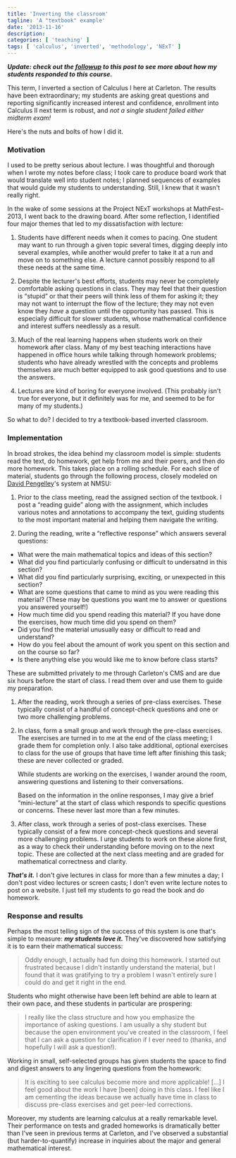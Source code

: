 ```yaml
---
title: 'Inverting the classroom'
tagline: 'A "textbook" example'
date: '2013-11-16'
description:
categories: [ 'teaching' ]
tags: [ 'calculus', 'inverted', 'methodology', 'NExT' ]
---
```


***Update: check out the [followup](/blog/teaching/inverting-the-classroom-followup) to this post to see more about how my students responded to this course.***

This term, I inverted a section of Calculus I here at Carleton.
The results have been extraordinary; my students are asking great questions and reporting significantly increased interest and confidence, enrollment into Calculus II next term is robust, and *not a single student failed either midterm exam!*

Here's the nuts and bolts of how I did it.

### Motivation
I used to be pretty serious about lecture.
I was thoughtful and thorough when I wrote my notes before class; I took care to produce board work that would translate well into student notes; I planned sequences of examples that would guide my students to understanding.
Still, I knew that it wasn't really right.

In the wake of some sessions at the Project NExT workshops at MathFest–2013, I went back to the drawing board.
After some reflection, I identified four major themes that led to my dissatisfaction with lecture:

1. Students have different needs when it comes to pacing.
One student may want to run through a given topic several times, digging deeply into several examples, while another would prefer to take it at a run and move on to something else.
A lecture cannot possibly respond to all these needs at the same time.

1. Despite the lecturer's best efforts, students may never be completely comfortable asking questions in class.
They may feel that their question is <q>stupid</q> or that their peers will think less of them for asking it; they may not want to interrupt the flow of the lecture; they may not even know they *have* a question until the opportunity has passed.
This is especially difficult for slower students, whose mathematical confidence and interest suffers needlessly as a result.

1. Much of the real learning happens when students work on their homework after class.
Many of my best teaching interactions have happened in office hours while talking through homework problems; students who have already wrestled with the concepts and problems themselves are much better equipped to ask good questions and to use the answers.

1. Lectures are kind of boring for everyone involved.
(This probably isn't true for everyone, but it definitely was for me, and seemed to be for many of my students.)

So what to do?
I decided to try a textbook-based inverted classroom.

### Implementation

In broad strokes, the idea behind my classroom model is simple: students read the text, do homework, get help from me and their peers, and then do more homework.
This takes place on a rolling schedule.
For each slice of material, students go through the following process, closely modeled on [David Pengelley](http://www.math.nmsu.edu/~davidp/)'s system at <span class="initalism">NMSU</span>:

1. Prior to the class meeting, read the assigned section of the textbook.
   I post a <q>reading guide</q> along with the assignment, which includes various notes and annotations to accompany the text, guiding students to the most important material and helping them navigate the writing.

1. During the reading, write a <q>reflective response</q> which answers several questions:
  * What were the main mathematical topics and ideas of this section?
  * What did you find particularly confusing or difficult to undersatnd in this section?
  * What did you find particularly surprising, exciting, or unexpected in this section?
  * What are some questions that came to mind as you were reading this material? (These may be questions you want me to answer or questions you answered yourself!)
  * How much time did you spend reading this material? If you have done the exercises, how much time did you spend on them?
  * Did you find the material unusually easy or difficult to read and understand?
  * How do you feel about the amount of work you spent on this section and on the course so far?
  * Is there anything else you would like me to know before class starts?

   These are submitted privately to me through Carleton's <span class="initialism">CMS</span> and are due six hours before the start of class.
   I read them over and use them to guide my preparation.

1. After the reading, work through a series of pre-class exercises.
   These typically consist of a handful of concept-check questions and one or two more challenging problems.

1. In class, form a small group and work through the pre-class exercises.
   The exercises are turned in to me at the end of the class meeting; I grade them for completion only.
   I also take additional, optional exercises to class for the use of groups that have time left after finishing this task; these are never collected or graded.

   While students are working on the exercises, I wander around the room, answering questions and listening to their conversations.

   Based on the information in the online responses, I may give a brief <q>mini-lecture</q> at the start of class which responds to specific questions or concerns.
   These never last more than a few minutes.


1. After class, work through a series of post-class exercises.
   These typically consist of a few more concept-check questions and several more challenging problems.
   I urge students to work on these alone first, as a way to check their understanding before moving on to the next topic.
   These are collected at the next class meeting and are graded for mathematical correctness and clarity.

***That's it.***
I don't give lectures in class for more than a few minutes a day; I don't post video lectures or screen casts; I don't even write lecture notes to post on a website.
I just tell my students to go read the book and do homework.

### Response and results
Perhaps the most telling sign of the success of this system is one that's simple to measure: ***my students love it.***
They've discovered how satisfying it is to earn their mathematical success:
<blockquote>
Oddly enough, I actually had fun doing this homework.
I started out frustrated because I didn't instantly understand the material, but I found that it was gratifying to try a problem I wasn't entirely sure I could do and get it right in the end.
</blockquote>

Students who might otherwise have been left behind are able to learn at their own pace, and these students in particular are prospering:
<blockquote>
I really like the class structure and how you emphasize the importance of asking questions.
I am usually a shy student but because the open environment you've created in the classroom, I feel that I can ask a question for clarification if I ever need to (thanks, and hopefully I will ask a question!).
</blockquote>

Working in small, self-selected groups has given students the space to find and digest answers to any lingering questions from the homework:
<blockquote>
It is exciting to see calculus become more and more applicable!
[…] I feel good about the work I have [been] doing in this class.
I feel like I am cementing the ideas because we actually have time in class to discuss pre-class exercises and get peer-led corrections.
</blockquote>

Moreover, my students are learning calculus at a really remarkable level.
Their performance on tests and graded homeworks is dramatically better than I've seen in previous terms at Carleton, and I've observed a substantial (but harder-to-quantify) increase in inquiries about the major and general mathematical interest.
